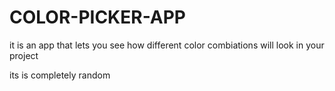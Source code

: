 # COLOR-PICKER-APP
it is an app that lets you see how different color combiations will look in your project 

its is completely random
